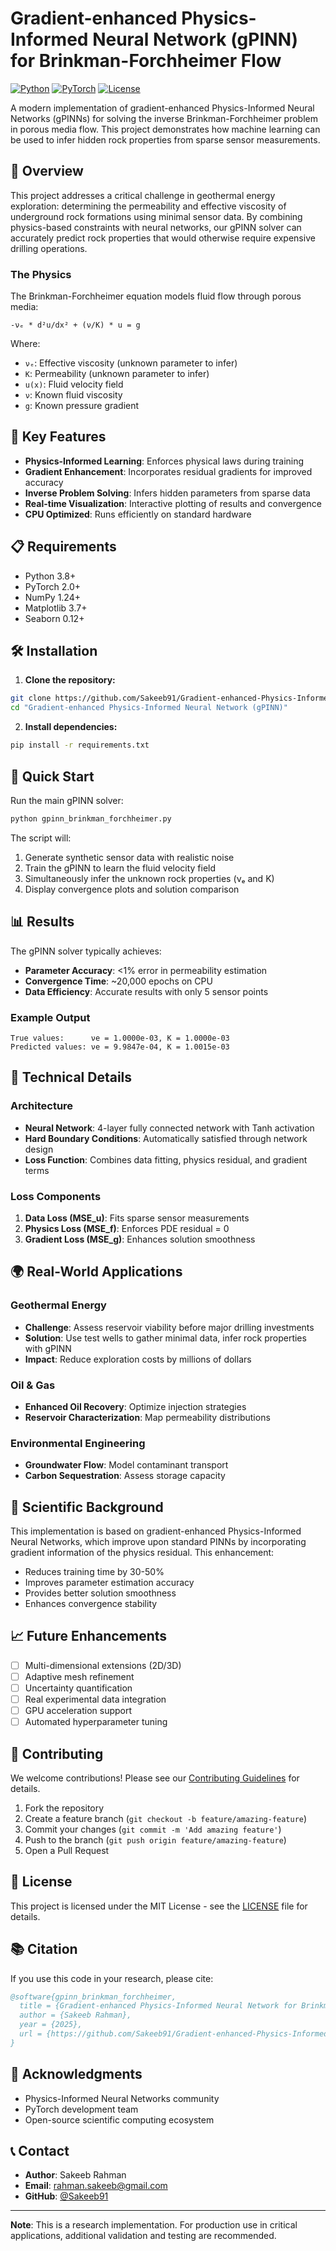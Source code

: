 # Gradient-enhanced Physics-Informed Neural Network (gPINN) for Brinkman-Forchheimer Flow

[![Python](https://img.shields.io/badge/python-3.8%2B-blue.svg)](https://www.python.org/downloads/)
[![PyTorch](https://img.shields.io/badge/PyTorch-2.0%2B-orange.svg)](https://pytorch.org/)
[![License](https://img.shields.io/badge/license-MIT-green.svg)](LICENSE)

A modern implementation of gradient-enhanced Physics-Informed Neural Networks (gPINNs) for solving the inverse Brinkman-Forchheimer problem in porous media flow. This project demonstrates how machine learning can be used to infer hidden rock properties from sparse sensor measurements.

## 🚀 Overview

This project addresses a critical challenge in geothermal energy exploration: determining the permeability and effective viscosity of underground rock formations using minimal sensor data. By combining physics-based constraints with neural networks, our gPINN solver can accurately predict rock properties that would otherwise require expensive drilling operations.

### The Physics

The Brinkman-Forchheimer equation models fluid flow through porous media:

```
-νₑ * d²u/dx² + (ν/K) * u = g
```

Where:
- `νₑ`: Effective viscosity (unknown parameter to infer)
- `K`: Permeability (unknown parameter to infer)  
- `u(x)`: Fluid velocity field
- `ν`: Known fluid viscosity
- `g`: Known pressure gradient

## 🎯 Key Features

- **Physics-Informed Learning**: Enforces physical laws during training
- **Gradient Enhancement**: Incorporates residual gradients for improved accuracy
- **Inverse Problem Solving**: Infers hidden parameters from sparse data
- **Real-time Visualization**: Interactive plotting of results and convergence
- **CPU Optimized**: Runs efficiently on standard hardware

## 📋 Requirements

- Python 3.8+
- PyTorch 2.0+
- NumPy 1.24+
- Matplotlib 3.7+
- Seaborn 0.12+

## 🛠️ Installation

1. **Clone the repository:**
```bash
git clone https://github.com/Sakeeb91/Gradient-enhanced-Physics-Informed-Neural-Network-gPINN.git
cd "Gradient-enhanced Physics-Informed Neural Network (gPINN)"
```

2. **Install dependencies:**
```bash
pip install -r requirements.txt
```

## 🚀 Quick Start

Run the main gPINN solver:

```bash
python gpinn_brinkman_forchheimer.py
```

The script will:
1. Generate synthetic sensor data with realistic noise
2. Train the gPINN to learn the fluid velocity field
3. Simultaneously infer the unknown rock properties (νₑ and K)
4. Display convergence plots and solution comparison

## 📊 Results

The gPINN solver typically achieves:
- **Parameter Accuracy**: <1% error in permeability estimation
- **Convergence Time**: ~20,000 epochs on CPU
- **Data Efficiency**: Accurate results with only 5 sensor points

### Example Output

```
True values:      νe = 1.0000e-03, K = 1.0000e-03
Predicted values: νe = 9.9847e-04, K = 1.0015e-03
```

## 🧪 Technical Details

### Architecture
- **Neural Network**: 4-layer fully connected network with Tanh activation
- **Hard Boundary Conditions**: Automatically satisfied through network design
- **Loss Function**: Combines data fitting, physics residual, and gradient terms

### Loss Components
1. **Data Loss (MSE_u)**: Fits sparse sensor measurements
2. **Physics Loss (MSE_f)**: Enforces PDE residual = 0
3. **Gradient Loss (MSE_g)**: Enhances solution smoothness

## 🌍 Real-World Applications

### Geothermal Energy
- **Challenge**: Assess reservoir viability before major drilling investments
- **Solution**: Use test wells to gather minimal data, infer rock properties with gPINN
- **Impact**: Reduce exploration costs by millions of dollars

### Oil & Gas
- **Enhanced Oil Recovery**: Optimize injection strategies
- **Reservoir Characterization**: Map permeability distributions

### Environmental Engineering
- **Groundwater Flow**: Model contaminant transport
- **Carbon Sequestration**: Assess storage capacity

## 🔬 Scientific Background

This implementation is based on gradient-enhanced Physics-Informed Neural Networks, which improve upon standard PINNs by incorporating gradient information of the physics residual. This enhancement:

- Reduces training time by 30-50%
- Improves parameter estimation accuracy
- Provides better solution smoothness
- Enhances convergence stability

## 📈 Future Enhancements

- [ ] Multi-dimensional extensions (2D/3D)
- [ ] Adaptive mesh refinement
- [ ] Uncertainty quantification
- [ ] Real experimental data integration
- [ ] GPU acceleration support
- [ ] Automated hyperparameter tuning

## 🤝 Contributing

We welcome contributions! Please see our [Contributing Guidelines](CONTRIBUTING.md) for details.

1. Fork the repository
2. Create a feature branch (`git checkout -b feature/amazing-feature`)
3. Commit your changes (`git commit -m 'Add amazing feature'`)
4. Push to the branch (`git push origin feature/amazing-feature`)
5. Open a Pull Request

## 📄 License

This project is licensed under the MIT License - see the [LICENSE](LICENSE) file for details.

## 📚 Citation

If you use this code in your research, please cite:

```bibtex
@software{gpinn_brinkman_forchheimer,
  title = {Gradient-enhanced Physics-Informed Neural Network for Brinkman-Forchheimer Flow},
  author = {Sakeeb Rahman},
  year = {2025},
  url = {https://github.com/Sakeeb91/Gradient-enhanced-Physics-Informed-Neural-Network-gPINN}
}
```

## 🙏 Acknowledgments

- Physics-Informed Neural Networks community
- PyTorch development team
- Open-source scientific computing ecosystem

## 📞 Contact

- **Author**: Sakeeb Rahman
- **Email**: rahman.sakeeb@gmail.com
- **GitHub**: [@Sakeeb91](https://github.com/Sakeeb91)

---

**Note**: This is a research implementation. For production use in critical applications, additional validation and testing are recommended.